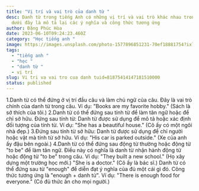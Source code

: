 ```yaml
---
title: "Vị trí và vai trò của danh từ "
desc: Danh từ trong tiếng Anh có những vị trí và vai trò khác nhau trong câu, và
  dưới đây là mô tả lại các ý nghĩa và công thức tương ứng
author: Đặng Phúc Hòa
date: 2023-06-10T09:24:23.460Z
category: "Học tiếng anh "
image: https://images.unsplash.com/photo-1577896851231-70ef18881754?ixlib=rb-4.0.3&ixid=M3wxMjA3fDB8MHxzZWFyY2h8NXx8Y2xhc3N8ZW58MHx8MHx8fDA%3D&auto=format&fit=crop&w=500&q=60
tags:
  - "tiếng anh "
  - "học "
  - "danh từ "
  - vị trí
slug: Vi tri va vai tro cua danh tuid=81875414147181510000
status: published
---
```

1.Danh từ có thể đứng ở vị trí đầu câu và làm chủ ngữ của câu. Đây là vai trò chính của danh từ trong câu.
Ví dụ: "Books are my favorite hobby." (Sách là sở thích của tôi.)
2.Danh từ có thể đứng sau tính từ để làm tân ngữ hoặc để chỉ sở hữu.
Đứng sau tính từ: Danh từ được sử dụng để mô tả hoặc xác định đối tượng của tính từ.
Ví dụ: "She has a beautiful house." (Cô ấy có một ngôi nhà đẹp.)
3.Đứng sau tính từ sở hữu: Danh từ được sử dụng để chỉ người hoặc vật mà tính từ sở hữu.
Ví dụ: "His car is parked outside." (Xe của anh ấy đậu bên ngoài.)
4.Danh từ có thể đứng sau động từ thường hoặc động từ "to be" để làm tân ngữ. Điều này có nghĩa là danh từ nhận hành động từ hoặc động từ "to be" trong câu.
Ví dụ:
"They built a new school." (Họ xây dựng một trường học mới.)
"She is a doctor." (Cô ấy là bác sĩ.)
Danh từ có thể đứng sau từ "enough" để diễn đạt ý nghĩa của đủ một cái gì đó. Công thức tương ứng là "enough + danh từ".
Ví dụ: "There is enough food for everyone." (Có đủ thức ăn cho mọi người.)